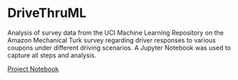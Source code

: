 # DriveThruML
Analysis of survey data from the UCI Machine Learning Repository on the Amazon Mechanical Turk survey regarding driver responses to various coupons under different driving scenarios. A Jupyter Notebook was used to capture all steps and analysis.

<a href= "https://github.com/n8mauer/DriveThruML/blob/main/notebook/project_work.ipynb"> Project Notebook</a>


